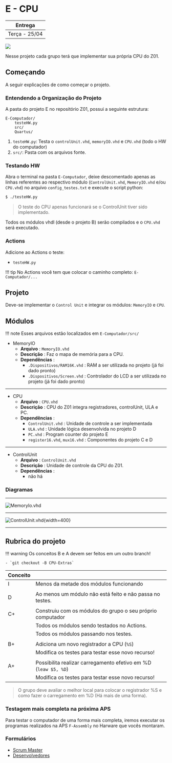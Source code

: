 # E - CPU

| Entrega      |
|--------------|
| Terça - 25/04 |

![](../figs/G-CPU/sistema-cpu.svg)

Nesse projeto cada grupo terá que implementar sua própria CPU do Z01. 

## Começando

A seguir explicações de como começar o projeto.

### Entendendo a Organização do Projeto

A pasta do projeto E no repositório Z01, possui a seguinte estrutura:

```
E-Computador/
    testeHW.py
    src/
    Quartus/
```

1. `testeHW.py`: Testa o `controlUnit.vhd`, `memoryIO.vhd` e `CPU.vhd` (todo o HW do computador)
2. `src/`: Pasta com os arquivos fonte.


### Testando HW 

Abra o terminal na pasta `E-Computador`, deixe descomentado apenas as linhas referentes ao respectivo módulo (`ControlUnit.vhd`, `MemoryIO.vhd` e/ou `CPU.vhd`) no arquivo `config_testes.txt` e execute o script python:

```bash
$ ./testeHW.py
```

> O teste do CPU apenas funcionará se o ControlUnit tiver sido implementado.

Todos os módulos vhdl (desde o projeto B) serão compilados e o `CPU.vhd` será executado. 


### Actions

Adicione ao Actions o teste:

- `testeHW.py`

!!! tip
    No Actions você tem que colocar o caminho completo: `E-Computador/...`


## Projeto

Deve-se implementar o `Control Unit` e integrar os módulos: `MemoryIO` e `CPU`. 


## Módulos 

!!! note
    Esses arquivos estão localizados em `E-Computador/src/`

<!--
Os módulos estão listados de maneira Top - Down

---------------------------
 
- Computador (==já está pronto! Não precisa mexer==, mas é legal ver!)
    - **Arquivo**: `computador.vhd`
    - **Descrição**: TopLevel do projeto, entidade que integra a memória ROM o MemoryIO, CPU e PLL
    - **Dependências**:
         - `Dispositivos/ROM/ROM32K.vhd`: ROM a ser utilizada no projeto (já foi dado pronto)
         - `Dispositivos/PLL/PLL.vhd`: PLL a ser utilizada no projeto (já foi dado pronto)
    
---------------------------
-->

- MemoryIO
    - **Arquivo**   : `MemoryIO.vhd`
    - **Descrição** : Faz o mapa de memória para a CPU.
    - **Dependências** :
         - `.Dispositivos/RAM16K.vhd` : RAM a ser utilizada no projeto (já foi dado pronto)
         - `.Dispositivos/Screen.vhd` : Controlador do LCD a ser utilizada no projeto (já foi dado pronto)
    
---------------------------

- CPU
    - **Arquivo**   : `CPU.vhd`
    - **Descrição** : CPU do Z01 integra registradores, controlUnit, ULA e PC.
    - **Dependências** :
         - `ControlUnit.vhd` : Unidade de controle a ser implementada
         - `ULA.vhd` : Unidade lógica desenvolvida no projeto D
         - `PC.vhd` : Program counter do projeto E
         - `register16.vhd`, `mux16.vhd` : Componentes do projeto C e D 

---------------------------

- ControlUnit
    - **Arquivo**   : `ControlUnit.vhd`
    - **Descrição** : Unidade de controle da CPU do Z01.
    - **Dependências** :
         - não há 
         
### Diagramas 

---------------------------

![MemoryIo.vhd](../figs/G-CPU/memoryIO.png)

---------------------------

![ControlUnit.vhd](../figs/G-CPU/controlUnit.svg){width=400}

---------------------------

## Rubrica do projeto

!!! warning
    Os conceitos B e A devem ser feitos em um outro branch!
    
    - `git checkout -B CPU-Extras`

| Conceito |                                                                                     |
|----------|-------------------------------------------------------------------------------------|
| I        |  Menos da metade dos módulos funcionando                                           |
|          |                                                                                    |
| D        |  Ao menos um módulo não está feito e não passa no testes.                          |
|          |                                                                                    |
| C+       |  Construiu com os módulos do grupo o seu próprio computador                        |
|          |  Todos os módulos sendo testados no Actions.                                       |
|          |  Todos os módulos passando nos testes.                                             |
|          |                                                                                    |
| B+       |  Adiciona um novo registrador a CPU  (`%S`)                                        |
|          |  Modifica os testes para testar esse novo recurso!                                 |
|          |                                                                                    |
| A+       |  Possibilita realizar carregamento efetivo em %D (`leaw $5, %D`)                   |
|          |  Modifica os testes para testar esse novo recurso!                                 |


> O grupo deve avaliar o melhor local para colocar o registrador %S e como fazer o carregamento em %D (Há mais de uma forma).

### Testagem mais completa na próxima APS

Para testar o computador de uma forma mais completa, iremos executar os programas realizados na APS `F-Assembly` no Harware que vocês montaram. 

### Formulários

- [Scrum Master](https://forms.gle/KGFbHLrSzf26HCs19)
- [Desenvolvedores](https://forms.gle/1Cq2kS5hWZpnQBqU7)
 

